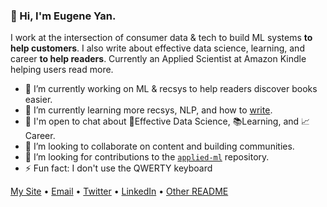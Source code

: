 ### 👋 Hi, I'm Eugene Yan.

I work at the intersection of consumer data & tech to build ML systems **to help customers**. I also write about effective data science, learning, and career **to help readers**. Currently an Applied Scientist at Amazon Kindle helping users read more.

- 🔭 I’m currently working on ML & recsys to help readers discover books easier.
- 🌱 I’m currently learning more recsys, NLP, and how to [write](https://eugeneyan.com/writing/).
- 💬 I'm open to chat about 🚀Effective Data Science, 📚Learning, and 📈Career.
- 👯 I’m looking to collaborate on content and building communities.
- 🤔 I’m looking for contributions to the [`applied-ml`](https://github.com/eugeneyan/applied-ml) repository.
- ⚡ Fun fact: I don't use the QWERTY keyboard

[My Site](https://eugeneyan.com) • [Email](mailto:eugene@eugeneyan.com) • [Twitter](https://twitter.com/eugeneyan) • [LinkedIn](https://www.linkedin.com/in/eugeneyan) • [Other README](https://eugeneyan.com/readme/)
